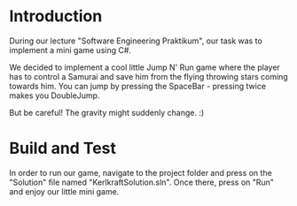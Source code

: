 # Introduction 
During our lecture "Software Engineering Praktikum", our task was to implement a mini game using C#.

We decided to implement a cool little Jump N' Run game where the player has to control a Samurai and save him from the flying throwing stars coming towards him.
You can jump by pressing the SpaceBar - pressing twice makes you DoubleJump.

But be careful! The gravity might suddenly change. :)



# Build and Test
In order to run our game, navigate to the project folder and press on the "Solution" file named "KerlkraftSolution.sln".
Once there, press on "Run" and enjoy our little mini game.

